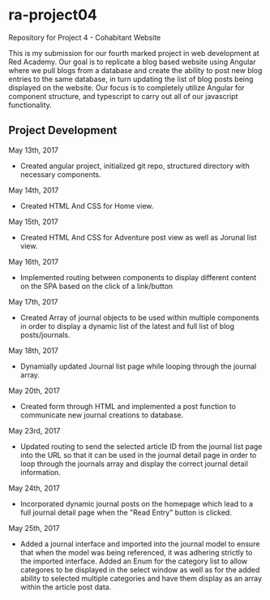 # ra-project04
Repository for Project 4 - Cohabitant Website

This is my submission for our fourth marked project in web development at Red Academy. Our goal is to replicate a blog based website using Angular where we pull blogs from a database and create the ability to post new blog entries to the same database, in turn updating the list of blog posts being displayed on the website. Our focus is to completely utilize Angular for component structure, and typescript to carry out all of our javascript functionality. 

## Project Development

May 13th, 2017
- Created angular project, initialized git repo, structured directory with necessary components.

May 14th, 2017
- Created HTML And CSS for Home view.

May 15th, 2017
- Created HTML And CSS for Adventure post view as well as Jorunal list view.

May 16th, 2017
- Implemented routing between components to display different content on the SPA based on the click of a link/button

May 17th, 2017
- Created Array of journal objects to be used within multiple components in order to display a dynamic list of the latest and full list of blog posts/journals.

May 18th, 2017
- Dynamially updated Journal list page while looping through the journal array.

May 20th, 2017
- Created form through HTML and implemented a post function to communicate new journal creations to database.

May 23rd, 2017
- Updated routing to send the selected article ID from the journal list page into the URL so that it can be used in the journal detail page in order to loop through the journals array and display the correct journal detail information.  

May 24th, 2017
- Incorporated dynamic journal posts on the homepage which lead to a full journal detail page when the "Read Entry" button is clicked.

May 25th, 2017
- Added a journal interface and imported into the journal model to ensure that when the model was being referenced, it was adhering strictly to the imported interface. Added an Enum for the category list to allow categores to be displayed in the select window as well as for the added ability to selected multiple categories and have them display as an array within the article post data.